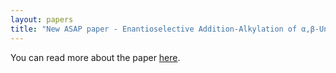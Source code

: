 ```yaml
---
layout: papers
title: "New ASAP paper - Enantioselective Addition-Alkylation of α,β-Unsaturated Carbonyls via Bisguanidinium Silicate Ion Pair Catalysis"
---
```


You can read more about the paper [here](https://riclzh.github.io/novelchemrxn/files/papers/jacs.0c00183.pdf).
